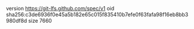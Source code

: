 version https://git-lfs.github.com/spec/v1
oid sha256:c3de6936f0e45a5b182e65c015f835410b7efe0f63fafa98f16eb8bb3980df8d
size 7660
